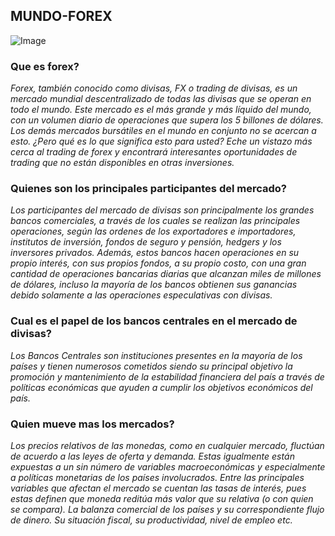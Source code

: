 ## MUNDO-FOREX
![Image](https://espaciobit.com.ve/main/wp-content/uploads/2016/10/Forex-splash.jpg)

### Que es forex?
*Forex, también conocido como divisas, FX o trading de divisas, es un mercado mundial descentralizado de todas las divisas que se operan en todo el mundo. Este mercado es el más grande y más líquido del mundo, con un volumen diario de operaciones que supera los 5 billones de dólares. Los demás mercados bursátiles en el mundo en conjunto no se acercan a esto. ¿Pero qué es lo que significa esto para usted? Eche un vistazo más cerca al trading de forex y encontrará interesantes oportunidades de trading que no están disponibles en otras inversiones.*

### Quienes son los principales participantes del mercado?
*Los participantes del mercado de divisas son principalmente los grandes bancos comerciales, a través de los cuales se realizan las principales operaciones, según las ordenes de los exportadores e importadores, institutos de inversión, fondos de seguro y pensión, hedgers y los inversores privados. Además, estos bancos hacen operaciones en su propio interés, con sus propios fondos, a su propio costo, con una gran cantidad de operaciones bancarias diarias que alcanzan miles de millones de dólares, incluso la mayoría de los bancos obtienen sus ganancias debido solamente a las operaciones especulativas con divisas.*

### Cual es el papel de los bancos centrales en el mercado de divisas?
*Los Bancos Centrales son instituciones presentes en la mayoría de los países y tienen numerosos cometidos siendo su principal objetivo la promoción y mantenimiento de la estabilidad financiera del país a través de políticas económicas que ayuden a cumplir los objetivos económicos del país.*

### Quien mueve mas los mercados?
*Los precios relativos de las monedas, como en cualquier mercado, fluctúan de acuerdo a las leyes de oferta y demanda. Estas igualmente están expuestas a un sin número de variables macroeconómicas y especialmente a políticas monetarias de los países involucrados.
Entre las principales variables que afectan el mercado se cuentan las tasas de interés, pues estas definen que moneda reditúa más valor que su relativa (o con quien se compara). La balanza comercial de los países y su correspondiente flujo de dinero. Su situación fiscal, su productividad, nivel de empleo etc.*
